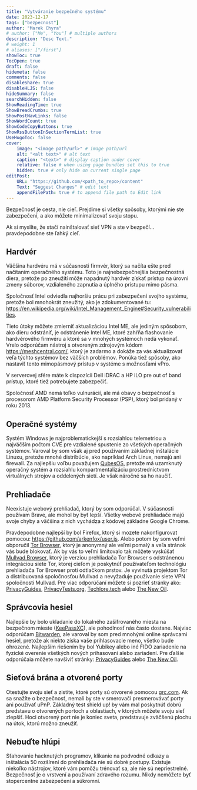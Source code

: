 ```yaml
---
title: "Vytváranie bezpečného systému"
date: 2023-12-17
tags: ["bezpecnost"]
author: "Marek Chyra"
# author: ["Me", "You"] # multiple authors
description: "Desc Text."
# weight: 1
# aliases: ["/first"]
showToc: true
TocOpen: true
draft: false
hidemeta: false
comments: false
disableShare: true
disableHLJS: false
hideSummary: false
searchHidden: false
ShowReadingTime: true
ShowBreadCrumbs: true
ShowPostNavLinks: false
ShowWordCount: true
ShowCodeCopyButtons: true
ShowRssButtonInSectionTermList: true
UseHugoToc: false
cover:
    image: "<image path/url>" # image path/url
    alt: "<alt text>" # alt text
    caption: "<text>" # display caption under cover
    relative: false # when using page bundles set this to true
    hidden: true # only hide on current single page
editPost:
    URL: "https://github.com/<path_to_repo>/content"
    Text: "Suggest Changes" # edit text
    appendFilePath: true # to append file path to Edit link
---
```


Bezpečnosť je cesta, nie cieľ. Prejdime si všetky spôsoby, ktorými nie ste zabezpečení, a ako môžete minimalizovať svoju stopu.
<!--more-->
Ak si myslíte, že stačí nainštalovať sieť VPN a ste v bezpečí... pravdepodobne ste ľahký cieľ.

## Hardvér

Väčšina hardvéru má v súčasnosti firmvér, ktorý sa načíta ešte pred načítaním operačného systému. Toto je najnebezpečnejšia bezpečnostná diera, pretože po zneužití môže napadnutý hardvér získať prístup na úrovni zmeny súborov, vzdialeného zapnutia a úplného prístupu mimo pásma. 

Spoločnosť Intel odviedla najhoršiu prácu pri zabezpečení svojho systému, pretože bol mnohokrát zneužitý, ako je zdokumentované tu: <https://en.wikipedia.org/wiki/Intel_Management_Engine#Security_vulnerabilities>.

Tieto útoky môžete zmierniť aktualizáciou Intel ME, ale jediným spôsobom, ako dieru odstrániť, je odstránenie Intel ME, ktoré zahŕňa flashovanie hardvérového firmvéru a ktoré sa v mnohých systémoch nedá vykonať. Vrelo odporúčam nástroj s otvoreným zdrojovým kódom <https://meshcentral.com/>, ktorý je zadarmo a dokáže za vás aktualizovať veľa týchto systémov bez väčších problémov. Ponúka tiež spôsoby, ako nastaviť tento mimopásmový prístup v systéme s možnosťami vPro. 

V serverovej sfére máte k dispozícii Dell iDRAC a HP iLO pre out of band prístup, ktoré tiež potrebujete zabezpečiť.

Spoločnosť AMD nemá toľko vulnurácií, ale má obavy o bezpečnosť s procesorom AMD Platform Security Processor (PSP), ktorý bol pridaný v roku 2013.

## Operačné systémy

Systém Windows je najproblematickejší s rozsiahlou telemetriou a najväčším počtom CVE pre vzdialené spustenie zo všetkých operačných systémov. Varoval by som však aj pred používaním základnej inštalácie Linuxu, pretože mnohé distribúcie, ako napríklad Arch Linux, nemajú ani firewall. Za najlepšiu voľbu považujem [QubesOS](https://www.qubes-os.org/), pretože má uzamknutý operačný systém a rozsiahlu kompartmentalizáciu prostredníctvom virtuálnych strojov a oddelených sietí. Je však náročné sa ho naučiť. 

## Prehliadače

Neexistuje webový prehliadač, ktorý by som odporúčal. V súčasnosti používam Brave, ale mohol by byť lepší. Všetky webové prehliadače majú svoje chyby a väčšina z nich vychádza z kódovej základne Google Chrome. 

Pravdepodobne najlepší by bol Firefox, ktorý si mozete nakonfigurovat pomocou: <https://github.com/arkenfox/user.js>. Alebo potom by som veľmi obporučil [Tor Browser](https://www.torproject.org/), ktorý je anonymný ale veľmi pomalý a veľa stránok vás bude blokovať. Ak by vás to veľmi limitovalo tak môžete vyskúšať [Mullvad Browser](), ktorý je verziou prehliadača Tor Browser s odstránenou integráciou siete Tor, ktorej cieľom je poskytnúť používateľom technológiu prehliadača Tor Browser proti odtlačkom prstov. Je vyvinutá projektom Tor a distribuovaná spoločnosťou Mullvad a nevyžaduje používanie siete VPN spoločnosti Mullvad. Pre viac odporúčaní môžete si pozrieť stránky ako: [PrivacyGuides](https://www.privacyguides.org/en/desktop-browsers/), [PrivacyTests.org](https://privacytests.org/), [Techlore.tech](https://www.techlore.tech/resources.html#desktop-browsers) alebo [The New Oil](https://thenewoil.org/en/guides/most-important/browser/).

## Správcovia hesiel

Najlepšie by bolo ukladanie do lokalného zašifrovaného miesta na bezpečnom mieste ([KeePassXC](https://keepassxc.org/)), ale pohodlnosť nás často dostane. Najviac odporúčam [Bitwarden](https://bitwarden.com/), ale varoval by som pred mnohými online správcami hesiel, pretože ak niekto získa vaše prihlasovacie meno, všetko bude ohrozené. Najlepším riešením by bol Yubikey alebo iné FIDO zariadenie na fyzické overenie všetkých nových prihasovaní alebo zariadení. Pre ďalšie odporúčaia môžete navšíviť stránky: [PrivacyGuides](https://www.privacyguides.org/en/passwords/) alebo [The New Oil](https://thenewoil.org/en/guides/most-important/passwords/).

## Sieťová brána a otvorené porty

Otestujte svoju sieť a zistite, ktoré porty sú otvorené pomocou [grc.com](https://www.grc.com/x/ne.dll?bh0bkyd2). Ak sa snažíte o bezpečnosť, nemali by ste v smerovači presmerovávať porty ani používať uPnP. Základný test shield up! by vám mal poskytnúť dobrú predstavu o otvorených portoch a oblastiach, v ktorých môžete svoju sieť zlepšiť. Hoci otvorený port nie je koniec sveta, predstavuje zväčšenú plochu na útok, ktorú možno zneužiť. 

## Nebuďte hlúpi

Sťahovanie hacknutých programov, klikanie na podvodné odkazy a inštalácia 50 rozšírení do prehliadača nie sú dobré postupy. Existuje niekoľko nástrojov, ktoré vám pomôžu trénovať sa, ale nie sú nepriestrelné. Bezpečnosť je o vrstvení a používaní zdravého rozumu. Nikdy nemôžete byť stopercentne zabezpečení a súkromní.
